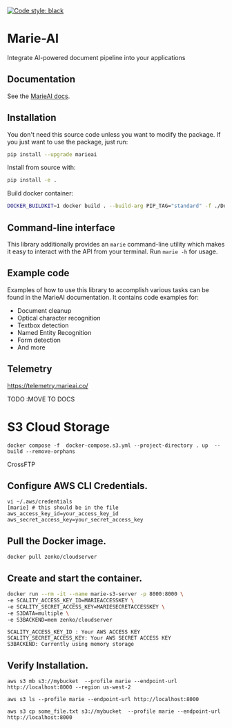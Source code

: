 [![Code style: black](https://img.shields.io/badge/code%20style-black-000000.svg)](https://github.com/psf/black)
# Marie-AI

Integrate AI-powered document pipeline into your applications

## Documentation

See the [MarieAI docs](https://docs.marieai.co).

## Installation

You don't need this source code unless you want to modify the package. If you just
want to use the package, just run:

```sh
pip install --upgrade marieai
```

Install from source with:

```sh
pip install -e .
```

Build docker container:

```sh
DOCKER_BUILDKIT=1 docker build . --build-arg PIP_TAG="standard" -f ./Dockerfiles/gpu.Dockerfile  -t marieai/marie:3.0-cuda 
```

## Command-line interface

This library additionally provides an `marie` command-line utility which makes it easy to interact with the API 
from your terminal. Run `marie -h` for usage.

## Example code

Examples of how to use this library to accomplish various tasks can be found in the MarieAI documentation. 
It contains code examples for:

* Document cleanup
* Optical character recognition
* Textbox detection
* Named Entity Recognition
* Form detection
* And more


## Telemetry
https://telemetry.marieai.co/

TODO :MOVE TO DOCS

# S3 Cloud Storage
```shell
docker compose -f  docker-compose.s3.yml --project-directory . up  --build --remove-orphans
```

CrossFTP


## Configure AWS CLI Credentials.

```shell
vi ~/.aws/credentials
[marie] # this should be in the file
aws_access_key_id=your_access_key_id
aws_secret_access_key=your_secret_access_key
```


## Pull the Docker image.

```shell
docker pull zenko/cloudserver
```

## Create and start the container.


```sh
docker run --rm -it --name marie-s3-server -p 8000:8000 \
-e SCALITY_ACCESS_KEY_ID=MARIEACCESSKEY \
-e SCALITY_SECRET_ACCESS_KEY=MARIESECRETACCESSKEY \
-e S3DATA=multiple \
-e S3BACKEND=mem zenko/cloudserver
```

```
SCALITY_ACCESS_KEY_ID : Your AWS ACCESS KEY 
SCALITY_SECRET_ACCESS_KEY: Your AWS SECRET ACCESS KEY 
S3BACKEND: Currently using memory storage
```

## Verify Installation.

```shell
aws s3 mb s3://mybucket  --profile marie --endpoint-url http://localhost:8000 --region us-west-2
```

```shell
aws s3 ls --profile marie --endpoint-url http://localhost:8000
```

```shell
aws s3 cp some_file.txt s3://mybucket  --profile marie --endpoint-url http://localhost:8000
```
